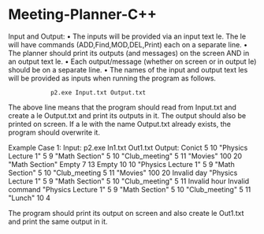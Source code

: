 # Meeting-Planner-C++
Input and Output:
• The inputs will be provided via an input text le. The le will have commands (ADD,Find,MOD,DEL,Print)
each on a separate line.
• The planner should print its outputs (and messages) on the screen AND in an output text
le.
• Each output/message (whether on screen or in output le) should be on a separate line.
• The names of the input and output text les will be provided as inputs when running the
program as follows.

                p2.exe Input.txt Output.txt

The above line means that the program should read from Input.txt and create a le Output.txt
and print its outputs in it. The output should also be printed on screen. If a le with the
name Output.txt already exists, the program should overwrite it.




Example Case 1:
Input: p2.exe In1.txt Out1.txt
Output: Conict 5 10
"Physics Lecture 1" 5 9
"Math Section" 5 10
"Club_meeting" 5 11
"Movies" 100 20
"Math Section"
Empty 7 13
Empty 10 10
"Physics Lecture 1" 5 9
"Math Section" 5 10
"Club_meeting 5 11
"Movies" 100 20
Invalid day
"Physics Lecture 1" 5 9
"Math Section" 5 10
"Club_meeting" 5 11
Invalid hour
Invalid command
"Physics Lecture 1" 5 9
"Math Section" 5 10
"Club_meeting" 5 11
"Lunch" 10 4

The program should print its output on screen and also create le Out1.txt and
print the same output in it.

